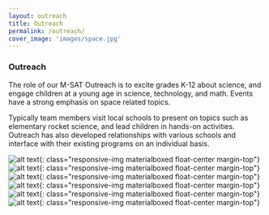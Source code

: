 ```yaml
---
layout: outreach
title: Outreach
permalink: /outreach/
cover_image: 'images/space.jpg'
---
```


### Outreach

The role of our M-SAT Outreach is to excite grades K-12 about science, and engage children at a young age in science, technology, and math. Events have a strong emphasis on space related topics.

Typically team members visit local schools to present on topics such as elementary rocket science, and lead children in hands-on activities. Outreach has also developed relationships with various schools and interface with their existing programs on an individual basis.

![alt text](/~iprnq9/images/outreach/outreach1.jpg "Logo Title Text 1"){: class="responsive-img materialboxed float-center margin-top"}
![alt text](/~iprnq9/images/outreach/outreach2.jpg "Logo Title Text 1"){: class="responsive-img materialboxed float-center margin-top"}
![alt text](/~iprnq9/images/outreach/outreach3.jpg "Logo Title Text 1"){: class="responsive-img materialboxed float-center margin-top"}
![alt text](/~iprnq9/images/outreach/outreach4.jpg "Logo Title Text 1"){: class="responsive-img materialboxed float-center margin-top"}
![alt text](/~iprnq9/images/outreach/outreach5.jpg "Logo Title Text 1"){: class="responsive-img materialboxed float-center margin-top"}
![alt text](/~iprnq9/images/outreach/outreach6.jpg "Logo Title Text 1"){: class="responsive-img materialboxed float-center margin-top"}

